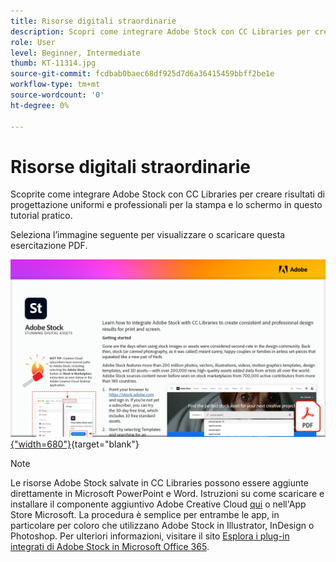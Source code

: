```yaml
---
title: Risorse digitali straordinarie
description: Scopri come integrare Adobe Stock con CC Libraries per creare risultati di progettazione uniformi e professionali per la stampa e lo schermo in questo tutorial pratico
role: User
level: Beginner, Intermediate
thumb: KT-11314.jpg
source-git-commit: fcdbab0baec68df925d7d6a36415459bbff2be1e
workflow-type: tm+mt
source-wordcount: '0'
ht-degree: 0%

---
```


# Risorse digitali straordinarie

Scoprite come integrare Adobe Stock con CC Libraries per creare risultati di progettazione uniformi e professionali per la stampa e lo schermo in questo tutorial pratico.

Seleziona l’immagine seguente per visualizzare o scaricare questa esercitazione PDF.

[![Immagine della prima pagina dell’esercitazione](assets/Stunningdigitalassets.png){&quot;width=680&quot;}](assets/Stunning-Digital-Assets.pdf){target=&quot;blank&quot;}

>[!NOTE]
>
>Le risorse Adobe Stock salvate in CC Libraries possono essere aggiunte direttamente in Microsoft PowerPoint e Word. Istruzioni su come scaricare e installare il componente aggiuntivo Adobe Creative Cloud [qui](https://helpx.adobe.com/creative-cloud/help/libraries-addin-microsoft-office.html) o nell&#39;App Store Microsoft. La procedura è semplice per entrambe le app, in particolare per coloro che utilizzano Adobe Stock in Illustrator, InDesign o Photoshop. Per ulteriori informazioni, visitare il sito [Esplora i plug-in integrati di Adobe Stock in Microsoft Office 365](https://helpx.adobe.com/stock/help/microsoft-office-plug-ins.html).
